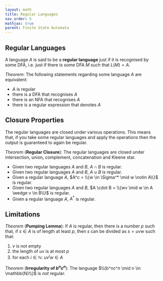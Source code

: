 ```yaml
---
layout: math
title: Regular Languages
nav_order: 5
mathjax: true
parent: Finite State Automata
---
```


## Regular Languages

A language $A$ is said to be a __regular language__ just if it is recognised by some DFA, i.e. just if there is some DFA $M$ such that $L(M) = A$.

*Theorem*: The following statements regarding some language $A$ are equivalent:
  * $A$ is regular
  * there is a DFA that recognises $A$
  * there is an NFA that recognises $A$
  * there is a regular expression that denotes $A$

## Closure Properties

The regular languages are closed under various operations.  This means that, if you take some regular languages and apply the operations then the output is guaranteed to again be regular.

*Theorem* (__Regular Closure__): The regular languages are closed under intersection, union, complement, concatenation and Kleene star.
  * Given two regular languages $A$ and $B$, $A \cap B$ is regular.
  * Given two regular languages $A$ and $B$, $A \cup B$ is regular.
  * Given a regular language $A$, $A^c = \\{w \in \Sigma^* \mid w \notin A\\}$ is regular.
  * Given two regular languages $A$ and $B$, $A \cdot B = \\{wv \mid w \in A \wedge v \in B\\}$ is regular.
  * Given a regular language $A$, $A^*$ is regular.

## Limitations

*Theorem* (__Pumping Lemma__): If $A$ is regular, then there is a number $p$ such that, if $s \in A$ is of length at least $p$, then $s$ can be divided as $s = uvw$ such that:
  1. $v$ is not empty
  2. the length of $uv$ is at most $p$
  3. for each $i \in \mathbb{N}$: $uv^iw \in A$

*Theorem* (__Irregularity of $b^nc^n$__): The language $\\{b^nc^n \mid n \in \mathbb{N}\\}$ is *not* regular.
